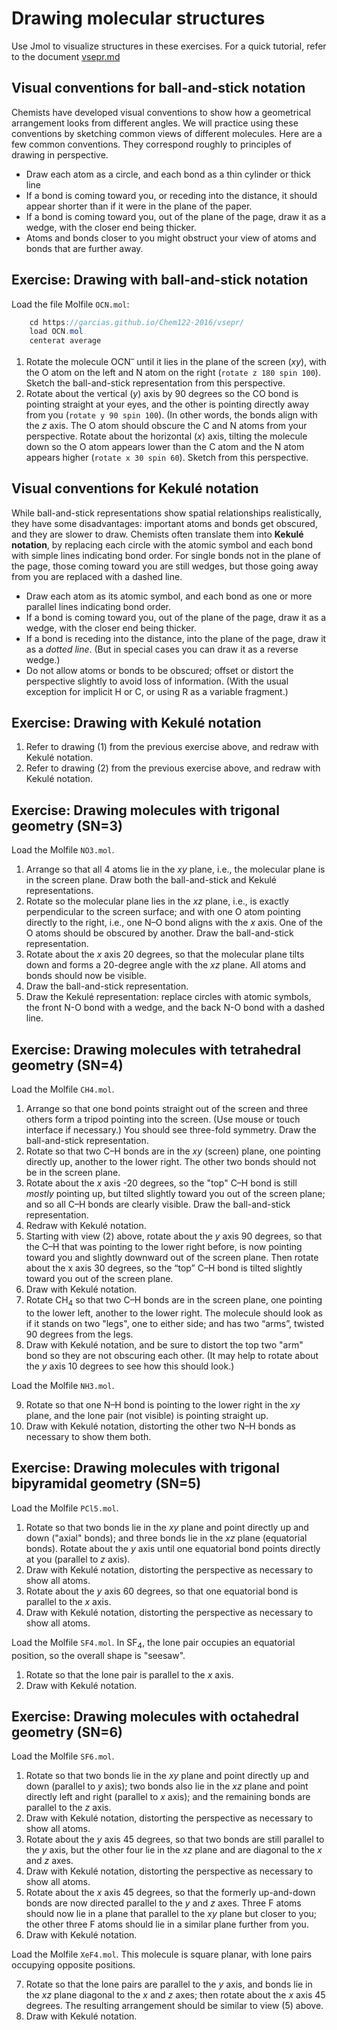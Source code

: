 # Drawing molecular structures

Use Jmol to visualize structures in these exercises. For a quick tutorial, refer to the document [vsepr.md](vsepr.md)

## Visual conventions for ball-and-stick notation

Chemists have developed visual conventions to show how a geometrical arrangement looks from different angles. We will practice using these conventions by sketching common views of different molecules. Here are a few common conventions. They correspond roughly to principles of drawing in perspective.

- Draw each atom as a circle, and each bond as a thin cylinder or thick line
- If a bond is coming toward you, or receding into the distance, it should appear shorter than if it were in the plane of the paper.
- If a bond is coming toward you, out of the plane of the page, draw it as a wedge, with the closer end being thicker.
- Atoms and bonds closer to you might obstruct your view of atoms and bonds that are further away.


## Exercise: Drawing with ball-and-stick notation

Load the file Molfile `OCN.mol`:

```Java
    cd https://garcias.github.io/Chem122-2016/vsepr/
    load OCN.mol
    centerat average
```

1. Rotate the molecule OCN<sup>–</sup> until it lies in the plane of the screen (*xy*), with the O atom on the left and N atom on the right (`rotate z 180 spin 100`). Sketch the ball-and-stick representation from this perspective.
2. Rotate about the vertical (*y*) axis by 90 degrees so the CO bond is pointing straight at your eyes, and the other is pointing directly away from you (`rotate y 90 spin 100`). (In other words, the bonds align with the *z* axis. The O atom should obscure the C and N atoms from your perspective. Rotate about the horizontal (*x*) axis, tilting the molecule down so the O atom appears lower than the C atom and the N atom appears higher (`rotate x 30 spin 60`). Sketch from this perspective.

## Visual conventions for Kekulé notation

While ball-and-stick representations show spatial relationships realistically, they have some disadvantages: important atoms and bonds get obscured, and they are slower to draw. Chemists often translate them into **Kekulé notation**, by replacing each circle with the atomic symbol and each bond with simple lines indicating bond order. For single bonds not in the plane of the page, those coming toward you are still wedges, but those going away from you are replaced with a dashed line.

- Draw each atom as its atomic symbol, and each bond as one or more parallel lines indicating bond order.
- If a bond is coming toward you, out of the plane of the page, draw it as a wedge, with the closer end being thicker.
- If a bond is receding into the distance, into the plane of the page, draw it as a *dotted line*. (But in special cases you can draw it as a reverse wedge.)
- Do not allow atoms or bonds to be obscured; offset or distort the perspective slightly to avoid loss of information. (With the usual exception for implicit H or C, or using R as a variable fragment.)


## Exercise: Drawing with Kekulé notation

1. Refer to drawing (1) from the previous exercise above, and redraw with Kekulé notation.
2. Refer to drawing (2) from the previous exercise above, and redraw with Kekulé notation.


## Exercise: Drawing molecules with trigonal geometry (SN=3)

Load the Molfile `NO3.mol`.

1. Arrange so that all 4 atoms lie in the *xy* plane, i.e., the molecular plane is in the screen plane. Draw both the ball-and-stick and Kekulé representations.
2. Rotate so the molecular plane lies in the *xz* plane, i.e., is exactly perpendicular to the screen surface; and with one O atom pointing directly to the right, i.e., one N–O bond aligns with the *x* axis. One of the O atoms should be obscured by another. Draw the ball-and-stick representation.
3. Rotate about the *x* axis 20 degrees, so that the molecular plane tilts down and forms a 20-degree angle with the *xz* plane. All atoms and bonds should now be visible. 
4. Draw the ball-and-stick representation.
5. Draw the Kekulé representation: replace circles with atomic symbols, the front N-O bond with a wedge, and the back N-O bond with a dashed line.


## Exercise: Drawing molecules with tetrahedral geometry (SN=4)

Load the Molfile `CH4.mol`.

1. Arrange so that one bond points straight out of the screen and three others form a tripod pointing into the screen. (Use mouse or touch interface if necessary.) You should see three-fold symmetry. Draw the ball-and-stick representation.
2. Rotate so that two C–H bonds are in the *xy* (screen) plane, one pointing directly up, another to the lower right. The other two bonds should not be in the screen plane.
3. Rotate about the *x* axis -20 degrees, so the "top" C–H bond is still *mostly* pointing up, but tilted slightly toward you out of the screen plane; and so all C–H bonds are clearly visible. Draw the ball-and-stick representation.
4. Redraw with Kekulé notation.
5. Starting with view (2) above, rotate about the *y* axis 90 degrees, so that the C–H that was pointing to the lower right before, is now pointing toward you and slightly downward out of the screen plane. Then rotate about the x axis 30 degrees, so the “top” C–H bond is tilted slightly toward you out of the screen plane. 
6. Draw with Kekulé notation.
7. Rotate CH<sub>4</sub> so that two C–H bonds are in the screen plane, one pointing to the lower left, another to the lower right. The molecule should look as if it stands on two "legs", one to either side; and has two “arms”, twisted 90 degrees from the legs.
8. Draw with Kekulé notation, and be sure to distort the top two "arm" bond so they are not obscuring each other. (It may help to rotate about the *y* axis 10 degrees to see how this should look.)

Load the Molfile `NH3.mol`.

9. Rotate so that one N–H bond is pointing to the lower right in the *xy* plane, and the lone pair (not visible) is pointing straight up.
10. Draw with Kekulé notation, distorting the other two N–H bonds as necessary to show them both.


## Exercise: Drawing molecules with trigonal bipyramidal geometry (SN=5)

Load the Molfile `PCl5.mol`.

1. Rotate so that two bonds lie in the *xy* plane and point directly up and down ("axial" bonds); and three bonds lie in the *xz* plane (equatorial bonds). Rotate about the *y* axis until one equatorial bond points directly at you (parallel to *z* axis).
2. Draw with Kekulé notation, distorting the perspective as necessary to show all atoms.
3. Rotate about the *y* axis 60 degrees, so that one equatorial bond is parallel to the *x* axis.
4. Draw with Kekulé notation, distorting the perspective as necessary to show all atoms.

Load the Molfile `SF4.mol`. In SF<sub>4</sub>, the lone pair occupies an equatorial position, so the overall shape is "seesaw".

1. Rotate so that the lone pair is parallel to the *x* axis.
2. Draw with Kekulé notation.

## Exercise: Drawing molecules with octahedral geometry (SN=6)

Load the Molfile `SF6.mol`.

1. Rotate so that two bonds lie in the *xy* plane and point directly up and down (parallel to *y* axis); two bonds also lie in the *xz* plane and point directly left and right (parallel to *x* axis); and the remaining bonds are parallel to the *z* axis. 
2. Draw with Kekulé notation, distorting the perspective as necessary to show all atoms.
3. Rotate about the *y* axis 45 degrees, so that two bonds are still parallel to the *y* axis, but the other four lie in the *xz* plane and are diagonal to the *x* and *z* axes.
4. Draw with Kekulé notation, distorting the perspective as necessary to show all atoms.
5. Rotate about the *x* axis 45 degrees, so that the formerly up-and-down bonds are now directed parallel to the *y* and *z* axes. Three F atoms should now lie in a plane that parallel to the *xy* plane but closer to you; the other three F atoms should lie in a similar plane further from you.
6. Draw with Kekulé notation.

Load the Molfile `XeF4.mol`. This molecule is square planar, with lone pairs occupying opposite positions.

7. Rotate so that the lone pairs are parallel to the *y* axis, and bonds lie in the *xz* plane diagonal to the *x* and *z* axes; then rotate about the *x* axis 45 degrees. The resulting arrangement should be similar to view (5) above. 
8. Draw with Kekulé notation.
